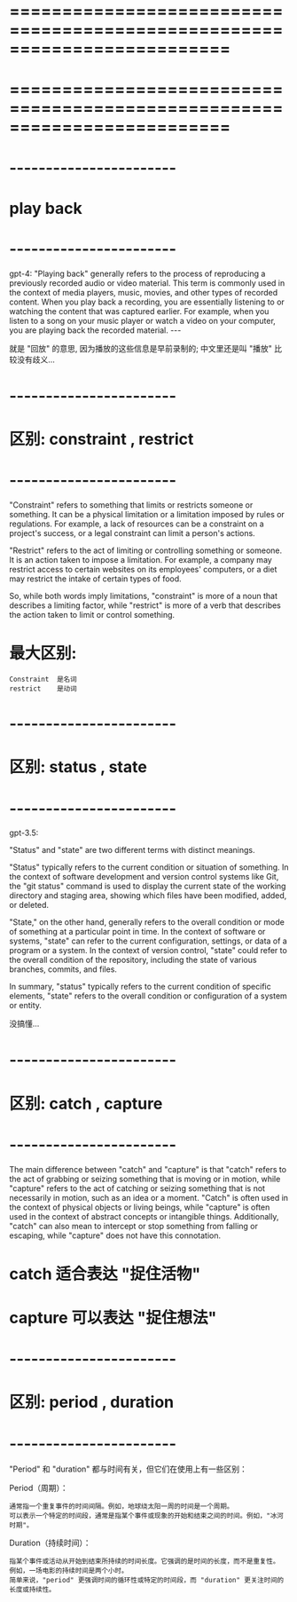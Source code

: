 # ========================================================================= #
#
# ========================================================================= #





# ----------------------- #
#      play back
# ----------------------- #

gpt-4:
    "Playing back" generally refers to the process of reproducing a previously recorded audio or video material. 
    This term is commonly used in the context of media players, music, movies, and other types of recorded content. 
    When you play back a recording, you are essentially listening to or watching the content that was captured earlier. 
    For example, when you listen to a song on your music player or watch a video on your computer, you are playing back the recorded material.
    ---

就是 "回放" 的意思, 因为播放的这些信息是早前录制的;
中文里还是叫 "播放" 比较没有歧义...





# ----------------------- #
#   区别: constraint , restrict
# ----------------------- #

"Constraint" refers to something that limits or restricts someone or something. It can be a physical limitation or a limitation imposed by rules or regulations. For example, a lack of resources can be a constraint on a project's success, or a legal constraint can limit a person's actions.

"Restrict" refers to the act of limiting or controlling something or someone. It is an action taken to impose a limitation. For example, a company may restrict access to certain websites on its employees' computers, or a diet may restrict the intake of certain types of food.

So, while both words imply limitations, "constraint" is more of a noun that describes a limiting factor, while "restrict" is more of a verb that describes the action taken to limit or control something.

# 最大区别: 
    Constraint  是名词
    restrict    是动词




# ----------------------- #
#   区别: status , state
# ----------------------- #

gpt-3.5:

"Status" and "state" are two different terms with distinct meanings.

"Status" typically refers to the current condition or situation of something. In the context of software development and version control systems like Git, the "git status" command is used to display the current state of the working directory and staging area, showing which files have been modified, added, or deleted.

"State," on the other hand, generally refers to the overall condition or mode of something at a particular point in time. 
In the context of software or systems, "state" can refer to the current configuration, settings, or data of a program or a system. 
In the context of version control, "state" could refer to the overall condition of the repository, including the state of various branches, commits, and files.

In summary, 
"status" typically refers to the current condition of specific elements, 
"state" refers to the overall condition or configuration of a system or entity.


没搞懂...




# ----------------------- #
#   区别: catch , capture
# ----------------------- #

The main difference between "catch" and "capture" is that "catch" refers to the act of grabbing or seizing something that is moving or in motion, while "capture" refers to the act of catching or seizing something that is not necessarily in motion, such as an idea or a moment. "Catch" is often used in the context of physical objects or living beings, while "capture" is often used in the context of abstract concepts or intangible things. Additionally, "catch" can also mean to intercept or stop something from falling or escaping, while "capture" does not have this connotation.

# catch 适合表达 "捉住活物"
# capture 可以表达 "捉住想法"



# ----------------------- #
#   区别: period , duration
# ----------------------- #

"Period" 和 "duration" 都与时间有关，但它们在使用上有一些区别：

Period（周期）：

    通常指一个重复事件的时间间隔。例如，地球绕太阳一周的时间是一个周期。
    可以表示一个特定的时间段，通常是指某个事件或现象的开始和结束之间的时间。例如，"冰河时期"。

Duration（持续时间）：

    指某个事件或活动从开始到结束所持续的时间长度。它强调的是时间的长度，而不是重复性。
    例如，一场电影的持续时间是两个小时。
    简单来说，"period" 更强调时间的循环性或特定的时间段，而 "duration" 更关注时间的长度或持续性。





